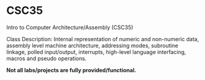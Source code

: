 # CSC35
Intro to Computer Architecture/Assembly (CSC35)

Class Description:
Internal representation of numeric and non-numeric data, assembly level machine architecture, addressing modes, subroutine linkage, polled input/output, interrupts, high-level language interfacing, macros and pseudo operations. 

**Not all labs/projects are fully provided/functional.**
